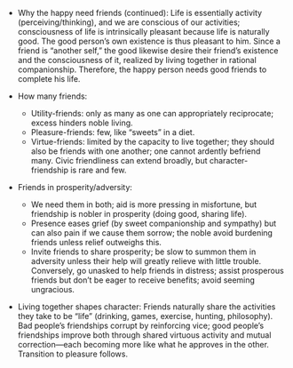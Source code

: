 - Why the happy need friends (continued): Life is essentially activity (perceiving/thinking), and we are conscious of our activities; consciousness of life is intrinsically pleasant because life is naturally good. The good person’s own existence is thus pleasant to him. Since a friend is “another self,” the good likewise desire their friend’s existence and the consciousness of it, realized by living together in rational companionship. Therefore, the happy person needs good friends to complete his life.

- How many friends: 
  - Utility-friends: only as many as one can appropriately reciprocate; excess hinders noble living.
  - Pleasure-friends: few, like “sweets” in a diet.
  - Virtue-friends: limited by the capacity to live together; they should also be friends with one another; one cannot ardently befriend many. Civic friendliness can extend broadly, but character-friendship is rare and few.

- Friends in prosperity/adversity:
  - We need them in both; aid is more pressing in misfortune, but friendship is nobler in prosperity (doing good, sharing life).
  - Presence eases grief (by sweet companionship and sympathy) but can also pain if we cause them sorrow; the noble avoid burdening friends unless relief outweighs this.
  - Invite friends to share prosperity; be slow to summon them in adversity unless their help will greatly relieve with little trouble. Conversely, go unasked to help friends in distress; assist prosperous friends but don’t be eager to receive benefits; avoid seeming ungracious.

- Living together shapes character: Friends naturally share the activities they take to be “life” (drinking, games, exercise, hunting, philosophy). Bad people’s friendships corrupt by reinforcing vice; good people’s friendships improve both through shared virtuous activity and mutual correction—each becoming more like what he approves in the other. Transition to pleasure follows.